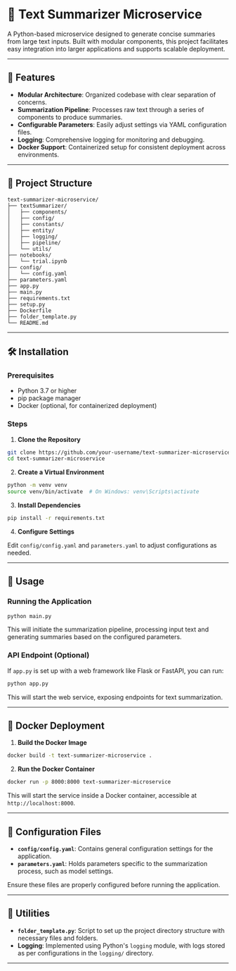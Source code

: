 # 📝 Text Summarizer Microservice

A Python-based microservice designed to generate concise summaries from large text inputs. Built with modular components, this project facilitates easy integration into larger applications and supports scalable deployment.

---

## 🚀 Features

- **Modular Architecture**: Organized codebase with clear separation of concerns.
- **Summarization Pipeline**: Processes raw text through a series of components to produce summaries.
- **Configurable Parameters**: Easily adjust settings via YAML configuration files.
- **Logging**: Comprehensive logging for monitoring and debugging.
- **Docker Support**: Containerized setup for consistent deployment across environments.

---

## 📁 Project Structure

```
text-summarizer-microservice/
├── textSummarizer/
│   ├── components/
│   ├── config/
│   ├── constants/
│   ├── entity/
│   ├── logging/
│   ├── pipeline/
│   └── utils/
├── notebooks/
│   └── trial.ipynb
├── config/
│   └── config.yaml
├── parameters.yaml
├── app.py
├── main.py
├── requirements.txt
├── setup.py
├── Dockerfile
├── folder_template.py
└── README.md
```

---

## 🛠️ Installation

### Prerequisites

- Python 3.7 or higher
- pip package manager
- Docker (optional, for containerized deployment)

### Steps

1. **Clone the Repository**

```bash
git clone https://github.com/your-username/text-summarizer-microservice.git
cd text-summarizer-microservice
```

2. **Create a Virtual Environment**

```bash
python -m venv venv
source venv/bin/activate  # On Windows: venv\Scripts\activate
```

3. **Install Dependencies**

```bash
pip install -r requirements.txt
```

4. **Configure Settings**

Edit `config/config.yaml` and `parameters.yaml` to adjust configurations as needed.

---

## 🧪 Usage

### Running the Application

```bash
python main.py
```

This will initiate the summarization pipeline, processing input text and generating summaries based on the configured parameters.

### API Endpoint (Optional)

If `app.py` is set up with a web framework like Flask or FastAPI, you can run:

```bash
python app.py
```

This will start the web service, exposing endpoints for text summarization.

---

## 🐳 Docker Deployment

1. **Build the Docker Image**

```bash
docker build -t text-summarizer-microservice .
```

2. **Run the Docker Container**

```bash
docker run -p 8000:8000 text-summarizer-microservice
```

This will start the service inside a Docker container, accessible at `http://localhost:8000`.

---

## 📄 Configuration Files

- **`config/config.yaml`**: Contains general configuration settings for the application.
- **`parameters.yaml`**: Holds parameters specific to the summarization process, such as model settings.

Ensure these files are properly configured before running the application.

---

## 🧰 Utilities

- **`folder_template.py`**: Script to set up the project directory structure with necessary files and folders.
- **Logging**: Implemented using Python's `logging` module, with logs stored as per configurations in the `logging/` directory.

---
